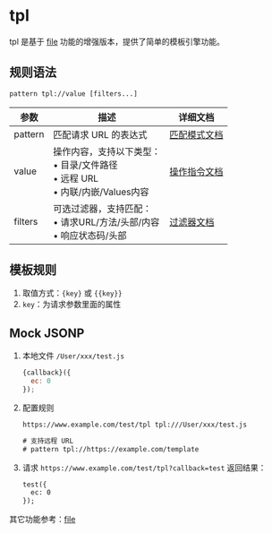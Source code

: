 # tpl
tpl 是基于 [file](./file) 功能的增强版本，提供了简单的模板引擎功能。

## 规则语法
``` txt
pattern tpl://value [filters...]
```

| 参数    | 描述                                                         | 详细文档                  |
| ------- | ------------------------------------------------------------ | ------------------------- |
| pattern | 匹配请求 URL 的表达式                                        | [匹配模式文档](./pattern) |
| value   | 操作内容，支持以下类型：<br/>• 目录/文件路径<br/>• 远程 URL<br/>• 内联/内嵌/Values内容 | [操作指令文档](./operation)   |
| filters | 可选过滤器，支持匹配：<br/>• 请求URL/方法/头部/内容<br/>• 响应状态码/头部 | [过滤器文档](./filters) |

## 模板规则
1. 取值方式：`{key}` 或  `{{key}}`
2.  `key`：为请求参数里面的属性

## Mock JSONP
1. 本地文件 `/User/xxx/test.js`
    ``` js
    {callback}({
      ec: 0
    });
    ```
2. 配置规则
    ``` txt
    https://www.example.com/test/tpl tpl:///User/xxx/test.js
    
    # 支持远程 URL
    # pattern tpl://https://example.com/template
    ```
3. 请求 `https://www.example.com/test/tpl?callback=test` 返回结果：
    ``` txt
    test({
      ec: 0
    });
    ```

其它功能参考：[file](./file)
